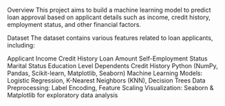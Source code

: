 Overview
This project aims to build a machine learning model to predict loan approval based on applicant details such as income, credit history, employment status, and other financial factors.

Dataset
The dataset contains various features related to loan applicants, including:

Applicant Income
Credit History
Loan Amount
Self-Employment Status
Marital Status
Education Level
Dependents
Credit History
Python (NumPy, Pandas, Scikit-learn, Matplotlib, Seaborn)
Machine Learning Models: Logistic Regression, K-Nearest Neighbors (KNN), Decision Trees
Data Preprocessing:  Label Encoding, Feature Scaling
Visualization: Seaborn & Matplotlib for exploratory data analysis
